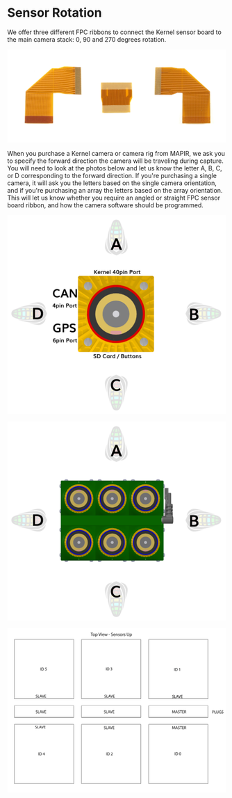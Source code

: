 # Sensor Rotation

We offer three different FPC ribbons to connect the Kernel sensor board to the main camera stack: 0, 90 and 270 degrees rotation.

![](../.gitbook/assets/kernel_sensor_ribbons_w.JPG)

When you purchase a Kernel camera or camera rig from MAPIR, we ask you to specify the forward direction the camera will be traveling during capture. You will need to look at the photos below and let us know the letter A, B, C, or D corresponding to the forward direction. If you're purchasing a single camera, it will ask you the letters based on the single camera orientation, and if you're purchasing an array the letters based on the array orientation. This will let us know whether you require an angled or straight FPC sensor board ribbon, and how the camera software should be programmed.

![](../.gitbook/assets/direction_kernel.png)

![](../.gitbook/assets/direction_array.png)

![](../.gitbook/assets/link_board_array_id_assignment%20%281%29.jpg)

